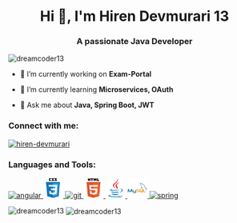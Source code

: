 <h1 align="center">Hi 👋, I'm Hiren Devmurari 13</h1>
<h3 align="center">A passionate Java Developer</h3>

<p align="left"> <img src="https://komarev.com/ghpvc/?username=dreamcoder13&label=Profile%20views&color=0e75b6&style=flat" alt="dreamcoder13" /> </p>

- 🔭 I’m currently working on **Exam-Portal**

- 🌱 I’m currently learning **Microservices, OAuth**

- 💬 Ask me about **Java, Spring Boot, JWT**

<h3 align="left">Connect with me:</h3>
<p align="left">
<a href="https://linkedin.com/in/hiren-devmurari" target="blank"><img align="center" src="https://raw.githubusercontent.com/rahuldkjain/github-profile-readme-generator/master/src/images/icons/Social/linked-in-alt.svg" alt="hiren-devmurari" height="30" width="40" /></a>
</p>

<h3 align="left">Languages and Tools:</h3>
<p align="left"> <a href="https://angular.io" target="_blank" rel="noreferrer"> <img src="https://angular.io/assets/images/logos/angular/angular.svg" alt="angular" width="40" height="40"/> </a> <a href="https://www.w3schools.com/css/" target="_blank" rel="noreferrer"> <img src="https://raw.githubusercontent.com/devicons/devicon/master/icons/css3/css3-original-wordmark.svg" alt="css3" width="40" height="40"/> </a> <a href="https://git-scm.com/" target="_blank" rel="noreferrer"> <img src="https://www.vectorlogo.zone/logos/git-scm/git-scm-icon.svg" alt="git" width="40" height="40"/> </a> <a href="https://www.w3.org/html/" target="_blank" rel="noreferrer"> <img src="https://raw.githubusercontent.com/devicons/devicon/master/icons/html5/html5-original-wordmark.svg" alt="html5" width="40" height="40"/> </a> <a href="https://www.java.com" target="_blank" rel="noreferrer"> <img src="https://raw.githubusercontent.com/devicons/devicon/master/icons/java/java-original.svg" alt="java" width="40" height="40"/> </a> <a href="https://www.mysql.com/" target="_blank" rel="noreferrer"> <img src="https://raw.githubusercontent.com/devicons/devicon/master/icons/mysql/mysql-original-wordmark.svg" alt="mysql" width="40" height="40"/> </a> <a href="https://spring.io/" target="_blank" rel="noreferrer"> <img src="https://www.vectorlogo.zone/logos/springio/springio-icon.svg" alt="spring" width="40" height="40"/> </a> </p>

<p><img align="left" src="https://github-readme-stats.vercel.app/api/top-langs?username=dreamcoder13&show_icons=true&locale=en&layout=compact" alt="dreamcoder13" /></p>

<p>&nbsp;<img align="center" src="https://github-readme-stats.vercel.app/api?username=dreamcoder13&show_icons=true&locale=en" alt="dreamcoder13" /></p>
